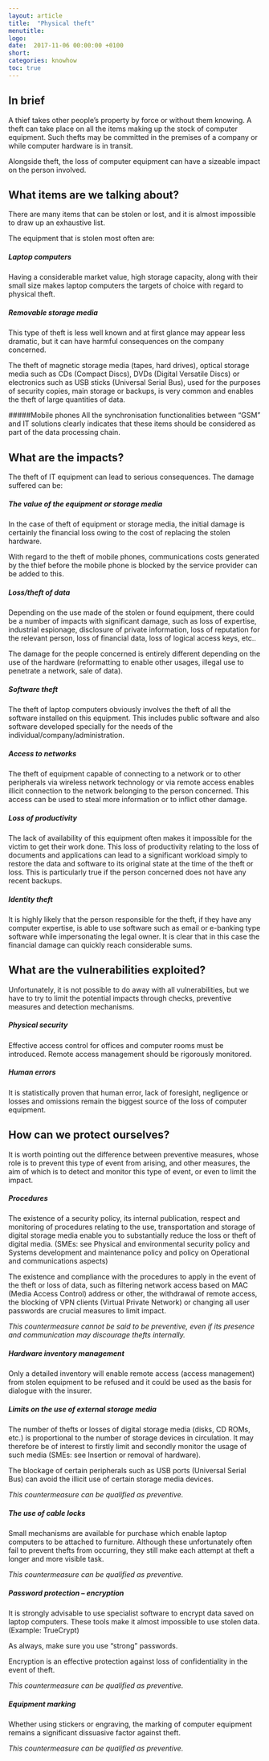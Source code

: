 ```yaml
---
layout: article
title:  "Physical theft"
menutitle:
logo:
date:  2017-11-06 00:00:00 +0100
short:
categories: knowhow
toc: true
---
```


## In brief
A thief takes other people’s property by force or without them knowing. A theft can take place on all the items making up the stock of computer equipment. Such thefts may be committed in the premises of a company or while computer hardware is in transit.

Alongside theft, the loss of computer equipment can have a sizeable impact on the person involved.

## What items are we talking about?
There are many items that can be stolen or lost, and it is almost impossible to draw up an exhaustive list.

The equipment that is stolen most often are:

##### Laptop computers
Having a considerable market value, high storage capacity, along with their small size makes laptop computers the targets of choice with regard to physical theft.

##### Removable storage media
This type of theft is less well known and at first glance may appear less dramatic, but it can have harmful consequences on the company concerned.

The theft of magnetic storage media (tapes, hard drives), optical storage media such as CDs (Compact Discs), DVDs (Digital Versatile Discs) or electronics such as USB sticks (Universal Serial Bus), used for the purposes of security copies, main storage or backups, is very common and enables the theft of large quantities of data.

#####Mobile phones
All the synchronisation functionalities between “GSM” and IT solutions clearly indicates that these items should be considered as part of the data processing chain.

## What are the impacts?
The theft of IT equipment can lead to serious consequences. The damage suffered can be:

##### The value of the equipment or storage media

In the case of theft of equipment or storage media, the initial damage is certainly the financial loss owing to the cost of replacing the stolen hardware.

With regard to the theft of mobile phones, communications costs generated by the thief before the mobile phone is blocked by the service provider can be added to this.

##### Loss/theft of data
Depending on the use made of the stolen or found equipment, there could be a number of impacts with significant damage, such as loss of expertise, industrial espionage, disclosure of private information, loss of reputation for the relevant person, loss of financial data, loss of logical access keys, etc..

The damage for the people concerned is entirely different depending on the use of the hardware (reformatting to enable other usages, illegal use to penetrate a network, sale of data).

##### Software theft
The theft of laptop computers obviously involves the theft of all the software installed on this equipment. This includes public software and also software developed specially for the needs of the individual/company/administration.

##### Access to networks
The theft of equipment capable of connecting to a network or to other peripherals via wireless network technology or via remote access enables illicit connection to the network belonging to the person concerned. This access can be used to steal more information or to inflict other damage.

##### Loss of productivity
The lack of availability of this equipment often makes it impossible for the victim to get their work done. This loss of productivity relating to the loss of documents and applications can lead to a significant workload simply to restore the data and software to its original state at the time of the theft or loss. This is particularly true if the person concerned does not have any recent backups.

##### Identity theft
It is highly likely that the person responsible for the theft, if they have any computer expertise, is able to use software such as email or e-banking type software while impersonating the legal owner. It is clear that in this case the financial damage can quickly reach considerable sums.

## What are the vulnerabilities exploited?
Unfortunately, it is not possible to do away with all vulnerabilities, but we have to try to limit the potential impacts through checks, preventive measures and detection mechanisms.

##### Physical security
Effective access control for offices and computer rooms must be introduced. Remote access management should be rigorously monitored.

##### Human errors
It is statistically proven that human error, lack of foresight, negligence or losses and omissions remain the biggest source of the loss of computer equipment.

## How can we protect ourselves?
It is worth pointing out the difference between preventive measures, whose role is to prevent this type of event from arising, and other measures, the aim of which is to detect and monitor this type of event, or even to limit the impact.

##### Procedures
The existence of a security policy, its internal publication, respect and monitoring of procedures relating to the use, transportation and storage of digital storage media enable you to substantially reduce the loss or theft of digital media. (SMEs: see Physical and environmental security policy and Systems development and maintenance policy and policy on Operational and communications aspects)

The existence and compliance with the procedures to apply in the event of the theft or loss of data, such as filtering network access based on MAC (Media Access Control) address or other, the withdrawal of remote access, the blocking of VPN clients (Virtual Private Network) or changing all user passwords are crucial measures to limit impact.

*This countermeasure cannot be said to be preventive, even if its presence and communication may discourage thefts internally.*

##### Hardware inventory management
Only a detailed inventory will enable remote access (access management) from stolen equipment to be refused and it could be used as the basis for dialogue with the insurer.

##### Limits on the use of external storage media
The number of thefts or losses of digital storage media (disks, CD ROMs, etc.) is proportional to the number of storage devices in circulation. It may therefore be of interest to firstly limit and secondly monitor the usage of such media (SMEs: see Insertion or removal of hardware).

The blockage of certain peripherals such as USB ports (Universal Serial Bus) can avoid the illicit use of certain storage media devices.

*This countermeasure can be qualified as preventive.*

##### The use of cable locks
Small mechanisms are available for purchase which enable laptop computers to be attached to furniture. Although these unfortunately often fail to prevent thefts from occurring, they still make each attempt at theft a longer and more visible task.

*This countermeasure can be qualified as preventive.*

##### Password protection – encryption
It is strongly advisable to use specialist software to encrypt data saved on laptop computers. These tools make it almost impossible to use stolen data. (Example: TrueCrypt)

As always, make sure you use “strong” passwords.

Encryption is an effective protection against loss of confidentiality in the event of theft.

*This countermeasure can be qualified as preventive.*

##### Equipment marking
Whether using stickers or engraving, the marking of computer equipment remains a significant dissuasive factor against theft.

*This countermeasure can be qualified as preventive.*
